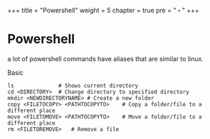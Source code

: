 +++
title = "Powershell"
weight = 5
chapter = true
pre = "<b> - </b>"
+++

# Powershell

a lot of powershell commands have aliases that are similar to linux.

Basic

```
ls              # Shows current directory
cd <DIRECTORY>  # Change directory to specified directory
mkdir <NEWDIRECTORYNAME> # Create a new folder
copy <FILETOCOPY> <PATHTOCOPYTO>    # Copy a folder/file to a different place
move <FILETOMOVE> <PATHTOCOPYTO>    # Move a folder/file to a different place
rm <FILETOREMOVE>   # Remove a file 
```


